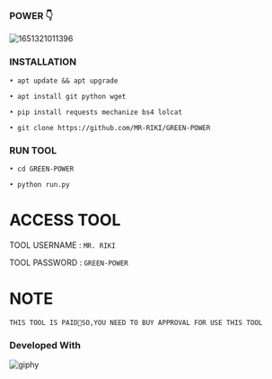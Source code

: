 ### POWER 👇
![1651321011396](https://user-images.githubusercontent.com/104522915/166105349-8792db04-219d-427d-aacb-ea4e52d7d85a.jpg)

### INSTALLATION

```• apt update && apt upgrade```

```• apt install git python wget```

```• pip install requests mechanize bs4 lolcat```

```• git clone https://github.com/MR-RIKI/GREEN-POWER```

### RUN TOOL

```• cd GREEN-POWER```

```• python run.py```

# ACCESS TOOL

TOOL USERNAME : ``MR. RIKI``

TOOL PASSWORD : ``GREEN-POWER``


# NOTE

```THIS TOOL IS PAID💌SO,YOU NEED TO BUY APPROVAL FOR USE THIS TOOL```

### Developed With

![giphy](https://user-images.githubusercontent.com/104522915/166131703-895d90fb-0a00-4d44-83b1-c6a32f3f609b.gif)
